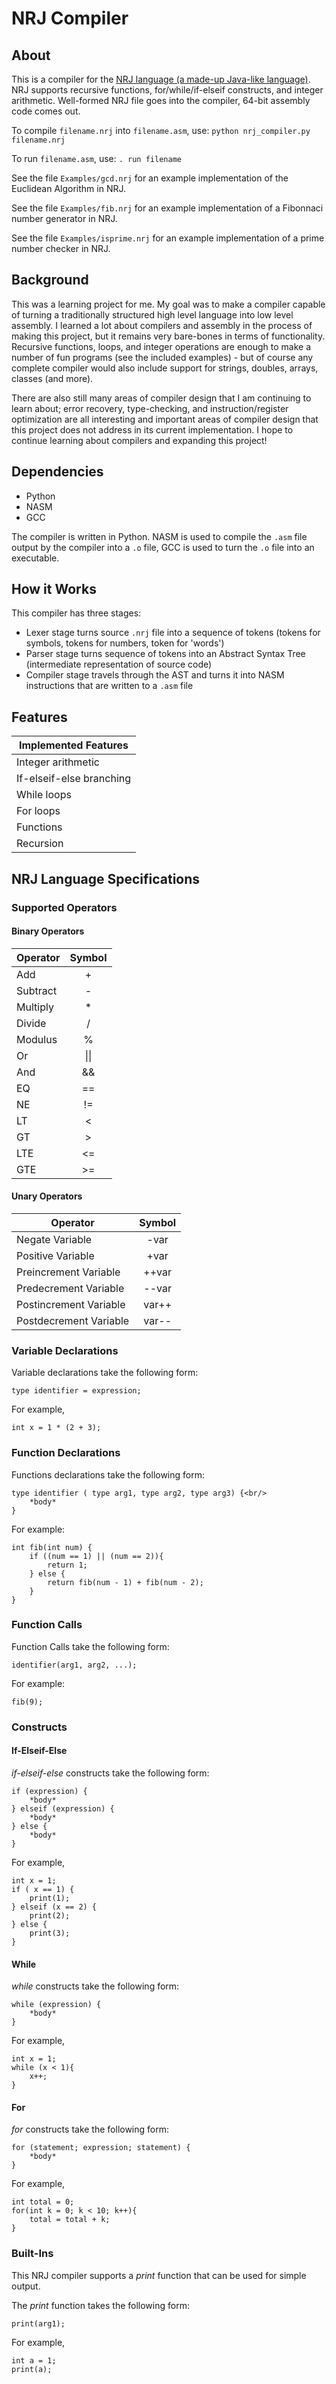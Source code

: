 # NRJ Compiler

## About

This is a compiler for the [NRJ language (a made-up Java-like language)](#NRJ-Language-Specifications). NRJ supports recursive functions, for/while/if-elseif constructs, and integer arithmetic. Well-formed NRJ file goes into the compiler, 64-bit assembly code comes out. 

To compile `filename.nrj` into `filename.asm`, use:  `python nrj_compiler.py filename.nrj`

To run `filename.asm`, use:  `. run filename`

See the file `Examples/gcd.nrj` for an example implementation of the Euclidean Algorithm in NRJ.

See the file `Examples/fib.nrj` for an example implementation of a Fibonnaci number generator in NRJ.

See the file `Examples/isprime.nrj` for an example implementation of a prime number checker in NRJ.

## Background

This was a learning project for me. My goal was to make a compiler capable of turning a traditionally structured high level language into low level assembly. I learned a lot about compilers and assembly in the process of making this project, but it remains very bare-bones in terms of functionality. Recursive functions, loops, and integer operations are enough to make a number of fun programs (see the included examples) - but of course any complete compiler would also include support for strings, doubles, arrays, classes (and more).  

There are also still many areas of compiler design that I am continuing to learn about; error recovery, type-checking, and instruction/register optimization are all interesting and important areas of compiler design that this project does not address in its current implementation. I hope to continue learning about compilers and expanding this project!

## Dependencies

- Python
- NASM 
- GCC

The compiler is written in Python. NASM is used to compile the `.asm` file output by the compiler into a `.o` file, GCC is used to turn the `.o` file into an executable. 

## How it Works

This compiler has three stages:

- Lexer stage turns source `.nrj` file into a sequence of tokens (tokens for symbols, tokens for numbers, token for 'words')
- Parser stage turns sequence of tokens into an Abstract Syntax Tree (intermediate representation of source code)
- Compiler stage travels through the AST and turns it into NASM instructions that are written to a `.asm` file

## Features

| Implemented Features |
| -------------------- |
| Integer arithmetic |
| If-elseif-else branching |
| While loops |
| For loops |
| Functions |
| Recursion |

## NRJ Language Specifications

### Supported Operators

#### Binary Operators

| Operator   | Symbol   |
| ---------- | :------: |
| Add        | +        |
| Subtract   | -        |
| Multiply   | *        |
| Divide     | /        |
| Modulus    | %        |
| Or         | \|\|       |
| And        | &&       |
| EQ         | ==       |
| NE         | !=       |
| LT         | <        |
| GT         | >        |
| LTE        | <=       |
| GTE        | >=       | 

#### Unary Operators

| Operator               | Symbol     |
| ---------------------- | :--------: |
| Negate Variable        | -var       |
| Positive Variable      | +var       |
| Preincrement Variable  | ++var      |
| Predecrement Variable  | --var      |
| Postincrement Variable | var++      |
| Postdecrement Variable | var--      |

### Variable Declarations

Variable declarations take the following form:

`type identifier = expression;`

For example, 

`int x = 1 * (2 + 3);`

### Function Declarations

Functions declarations take the following form:

```
type identifier ( type arg1, type arg2, type arg3) {<br/>
    *body*
}
```

For example:

```
int fib(int num) {
    if ((num == 1) || (num == 2)){
        return 1;
    } else {
        return fib(num - 1) + fib(num - 2);
    }
}
```

### Function Calls

Function Calls take the following form:

`identifier(arg1, arg2, ...);`

For example:

`fib(9);`

### Constructs

#### If-Elseif-Else

*if-elseif-else* constructs take the following form:

```
if (expression) {
    *body*
} elseif (expression) {
    *body*
} else {
    *body*
}
```

For example,

```
int x = 1;
if ( x == 1) {
    print(1);
} elseif (x == 2) {
    print(2);
} else {
    print(3);
}
```

#### While

*while* constructs take the following form:

```
while (expression) {
    *body*
}
```

For example,
```
int x = 1;
while (x < 1){
    x++;
}
```

#### For

*for* constructs take the following form:

```
for (statement; expression; statement) {
    *body*
}
```

For example,
```
int total = 0;
for(int k = 0; k < 10; k++){
    total = total + k; 
}
```


### Built-Ins

This NRJ compiler supports a *print* function that can be used for simple output.

The *print* function takes the following form:

```
print(arg1);
```

For example,
```
int a = 1;
print(a);
```
